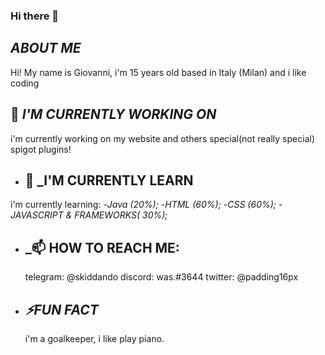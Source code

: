 ### Hi there 👋


## _ABOUT ME_

Hi! My name is Giovanni, i'm 15 years old based in Italy (Milan) and i like coding



## 🔭 _I'M CURRENTLY WORKING ON_

i'm currently working on my website and others special(not really special) spigot plugins!
 
- ## 🌱 _I'M CURRENTLY LEARN

i'm currently learning:
-_Java (20%);_
-_HTML (60%);_
-_CSS (60%);_
-_JAVASCRIPT & FRAMEWORKS( 30%);_



- ## _📫 HOW TO REACH ME:
  
  telegram: @skiddando 
  discord: was.#3644
  twitter: @padding16px

- ##  _⚡FUN FACT_
    
    i'm a goalkeeper, i like play piano.

